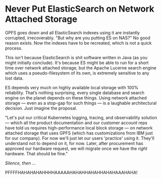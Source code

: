 # Never Put ElasticSearch on Network Attached Storage

GPFS goes down and all ElasticSearch indexes using it are instantly
corrupted, irrecoverably. "But why are you putting ES on NAS?" No good
reason exists. Now the indexes have to be recreated, which is not a
quick process. 

This isn't because ElasticSearch is shit software written in Java (as
you might initially conclude). It's because ES might be able to run for
a short time over network attached storage, but the Apache Lucerne
search engine which uses a pseudo-filesystem of its own, is extremely
sensitive to any lost data. 

ES depends very much on highly available local storage with 100%
reliability. That’s nothing surprising, every single database and search
engine on the planet depends on these things. Using network attached
storage — even as a stop-gap for such things — is a laughable
architectural decision. Just imagine the proposal.

"Let's put our critical Kubernetes logging, tracing, and observability
solution — which all the product documentation and our customer
account reps have told us requires high-performance local block storage
— on network attached storage that uses GPFS (which has customizations
from IBM just for our company). For now we'll just let our users
'practice' using it. They'll understand not to depend on it, for now.
Later, after procurement has approved our hardware request, we will
migrate once we have the *right* hardware. That should be fine."

*Silence, then ...*

PFFFFHAHAHAHAHHHHAAAAAHAHAHHAHAHHAHAHAAAHAHA!

